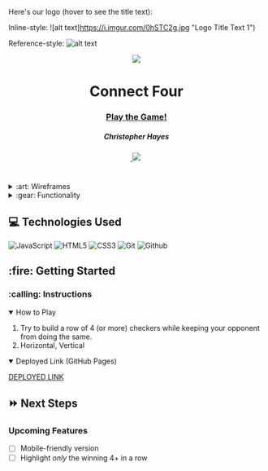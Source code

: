 Here's our logo (hover to see the title text):

Inline-style: 
![alt text]https://i.imgur.com/0hSTC2g.jpg "Logo Title Text 1")

Reference-style: 
![alt text][logo]

[logo]: https://i.imgur.com/9F9F6R7.png





 


<div align="center">
   <img src="https://wallpaperaccess.com/full/230556.jpg"/>
   <h1> Connect Four</h1>
   <h3><a href="">Play the Game!</a></h3>
   <h5>Christopher Hayes</h5>                             
   <a href="[github page]" target="_blank">
      <img src=""/>
   </a>
   <a href="https://www.linkedin.com/in/christopher-hayes-59057b164/"><img src="https://img.shields.io/badge/LinkedIn-informational?style=flat&logo=LinkedIn"></a>
   </a> 
   <a href="" target="_blank">
      <img src="">
   </a>
</div>

<h1></h1>
<p></p>

<details>
<summary> :art: Wireframes</summary>

| Description | Screenshot |
|------------ | ------------|
| <h3 align="center">Game</h3> | <img src="https://i.imgur.com/FFaaCX5.png" width="700"/> |
| <h3 align="center">Game</h3> | <img src="https://i.imgur.com/49Wzz0K.png" width="700"/> |
</details>

<details>
<summary> :gear: Functionality</summary>

| Description | Screenshot |
|------------ | ------------|
| <h3 align="center">Starting Gameboard</h3> | <img src="https://i.imgur.com/a0CejnY.png" width="700"/> |
| <h3 align="center">Reds Win</h3> | <img src="https://i.imgur.com/7Bzopsf.png" width="700"/> |
| <h3 align="center">Blacks Win</h3> | <img src="https://i.imgur.com/sPCFb2N.png" width="700"/> |





</details>

## :computer: Technologies Used

![JavaScript](https://img.shields.io/badge/-JavaScript-333?style=flat&logo=javascript) 
![HTML5](https://img.shields.io/badge/-HTML5-333?style=flat&logo=html5)
![CSS3](https://img.shields.io/badge/-CSS-333?style=flat&logo=css3)
![Git](https://img.shields.io/badge/-Git-333?style=flat&logo=git)
![Github](https://img.shields.io/badge/-GitHub-333?style=flat&logo=github)

<h2> :fire: Getting Started </h2>

<h3> :calling: Instructions </h3>
<details open>
<summary>How to Play</summary>
<ol>
<li>Try to build a row of 4 (or more) checkers while keeping your opponent from doing the same.</li>
<li>Horizontal, Vertical </li>
</ol>
</details>

<details open>   
<summary>Deployed Link (GitHub Pages)</summary>
<p><a href="https://ajcairel.github.io/Konnect4/">DEPLOYED LINK</a></p>
</details>

## :fast_forward: Next Steps   

### Upcoming Features

- [ ] Mobile-friendly version
- [ ] Highlight *only* the winning 4+ in a row